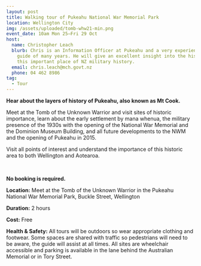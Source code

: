 ```yaml
---
layout: post
title: Walking tour of Pukeahu National War Memorial Park
location: Wellington City
img: /assets/uploaded/tomb-whw21-min.png
event_date: 10am Mon 25–Fri 29 Oct
host:
  name: Christopher Leach
  blurb: Chris is an Information Officer at Pukeahu and a very experienced tour
    guide of many years. He will give an excellent insight into the history of
    this important place of NZ military history.
  email: chris.leach@mch.govt.nz
  phone: 04 462 8986
tag:
  - Tour
---
```

**Hear about the layers of history of Pukeahu, also known as Mt Cook.** 

Meet at the Tomb of the Unknown Warrior and visit sites of historic importance, learn about the early settlement by mana whenua, the military presence of the 1930s with the opening of the National War Memorial and the Dominion Museum Building, and all future developments to the NWM and the opening of Pukeahu in 2015. 

Visit all points of interest and understand the importance of this historic area to both Wellington and Aotearoa.

<br>

**No booking is required.** 

**Location:** Meet at the Tomb of the Unknown Warrior in the Pukeahu National War Memorial Park, Buckle Street, Wellington

**Duration:** 2 hours

**Cost:** Free

**Health & Safety:** All tours will be outdoors so wear appropriate clothing and footwear. Some spaces are shared with traffic so pedestrians will need to be aware, the guide will assist at all times. All sites are wheelchair accessible and parking is available in the lane behind the Australian Memorial or in Tory Street.